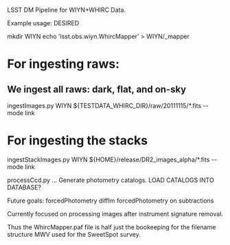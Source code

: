 LSST DM Pipeline for WIYN+WHIRC Data.

Example usage:
DESIRED

mkdir WIYN
echo 'lsst.obs.wiyn.WhircMapper' > WIYN/_mapper

# For ingesting raws:
## We ingest all raws: dark, flat, and on-sky
ingestImages.py WIYN ${TESTDATA_WHIRC_DIR}/raw/20111115/*.fits --mode link

# For ingesting the stacks
ingestStackImages.py WIYN ${HOME}/release/DR2_images_alpha/\*.fits --mode link

processCcd.py ...  Generate photometry catalogs.
LOAD CATALOGS INTO DATABASE?

Future goals:
forcedPhotometry
diffIm
forcedPhotometry on subtractions

Currently focused on processing images after instrument signature removal.

Thus the WhircMapper.paf file is half just the bookeeping for the filename structure MWV used for the SweetSpot survey.
